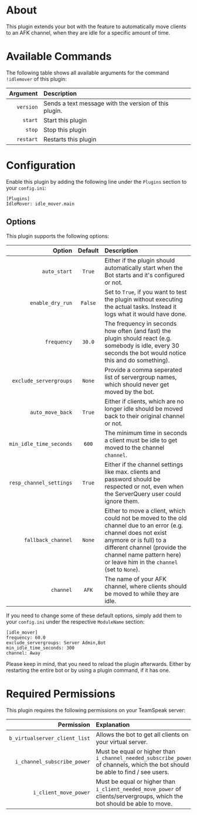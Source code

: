 # About

This plugin extends your bot with the feature to automatically move clients to an AFK channel, when they are idle for a specific amount of time.


# Available Commands

The following table shows all available arguments for the command `!idlemover` of this plugin:

| Argument | Description |
| ---:   | :--- |
| `version` | Sends a text message with the version of this plugin. |
| `start` | Start this plugin |
| `stop` | Stop this plugin |
| `restart` | Restarts this plugin |


# Configuration

Enable this plugin by adding the following line under the `Plugins` section to your `config.ini`:

```
[Plugins]
IdleMover: idle_mover.main
```

## Options

This plugin supports the following options:

| Option | Default | Description |
| ---: | :---: | :--- |
| `auto_start` | `True` | Either if the plugin should automatically start when the Bot starts and it's configured or not. |
| `enable_dry_run` | `False` | Set to `True`, if you want to test the plugin without executing the actual tasks. Instead it logs what it would have done. |
| `frequency` | `30.0` | The frequency in seconds how often (and fast) the plugin should react (e.g. somebody is idle, every 30 seconds the bot would notice this and do something). |
| `exclude_servergroups` | `None` | Provide a comma seperated list of servergroup names, which should never get moved by the bot. |
| `auto_move_back` | `True` | Either if clients, which are no longer idle should be moved back to their original channel or not. |
| `min_idle_time_seconds` | `600` | The minimum time in seconds a client must be idle to get moved to the channel `channel`. |
| `resp_channel_settings` | `True` | Either if the channel settings like max. clients and password should be respected or not, even when the ServerQuery user could ignore them. |
| `fallback_channel` | `None` | Either to move a client, which could not be moved to the old channel due to an error (e.g. channel does not exist anymore or is full) to a different channel (provide the channel name pattern here) or leave him in the `channel` (set to `None`). |
| `channel` | `AFK` | The name of your AFK channel, where clients should be moved to while they are idle. |

If you need to change some of these default options, simply add them to your `config.ini` under the respective `ModuleName` section:

```
[idle_mover]
frequency: 60.0
exclude_servergroups: Server Admin,Bot
min_idle_time_seconds: 300
channel: Away
```

Please keep in mind, that you need to reload the plugin afterwards. Either by restarting the entire bot or by using a plugin command, if it has one.


# Required Permissions

This plugin requires the following permissions on your TeamSpeak server:

| Permission | Explanation |
| ---: | :--- |
| `b_virtualserver_client_list` | Allows the bot to get all clients on your virtual server. |
| `i_channel_subscribe_power` | Must be equal or higher than `i_channel_needed_subscribe_power` of channels, which the bot should be able to find / see users. |
| `i_client_move_power` | Must be equal or higher than `i_client_needed_move_power` of clients/servergroups, which the bot should be able to move. |
